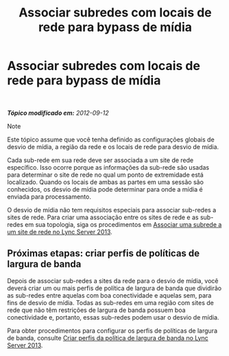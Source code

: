 ﻿---
title: Associar subredes com locais de rede para bypass de mídia
TOCTitle: Associar subredes com locais de rede para bypass de mídia
ms:assetid: 5bc632b7-1446-470f-b332-48ea0ca4d1fd
ms:mtpsurl: https://technet.microsoft.com/pt-br/library/Gg398401(v=OCS.15)
ms:contentKeyID: 49306830
ms.date: 05/19/2016
mtps_version: v=OCS.15
ms.translationtype: HT
---

# Associar subredes com locais de rede para bypass de mídia

 

_**Tópico modificado em:** 2012-09-12_

> [!note]  
> Este tópico assume que você tenha definido as configurações globais de desvio de mídia, a região da rede e os locais de rede para desvio de mídia.

Cada sub-rede em sua rede deve ser associada a um site de rede específico. Isso ocorre porque as informações da sub-rede são usadas para determinar o site de rede no qual um ponto de extremidade está localizado. Quando os locais de ambas as partes em uma sessão são conhecidos, os desvio de mídia pode determinar para onde a mídia é enviada para processamento.

O desvio de mídia não tem requisitos especiais para associar sub-redes a sites de rede. Para criar uma associação entre os sites de rede e as sub-redes em sua topologia, siga os procedimentos em [Associar uma subrede a um site de rede no Lync Server 2013](lync-server-2013-associate-a-subnet-with-a-network-site.md).

## Próximas etapas: criar perfis de políticas de largura de banda

Depois de associar sub-redes a sites da rede para o desvio de mídia, você deverá criar um ou mais perfis de política de largura de banda que dividirão as sub-redes entre aquelas com boa conectividade e aquelas sem, para fins de desvio de mídia. Todas as sub-redes em uma região com sites de rede que não têm restrições de largura de banda possuem boa conectividade e, portanto, essas sub-redes podem usar o desvio de mídia.

Para obter procedimentos para configurar os perfis de políticas de largura de banda, consulte [Criar perfis da política de largura de banda no Lync Server 2013](lync-server-2013-create-bandwidth-policy-profiles.md).

